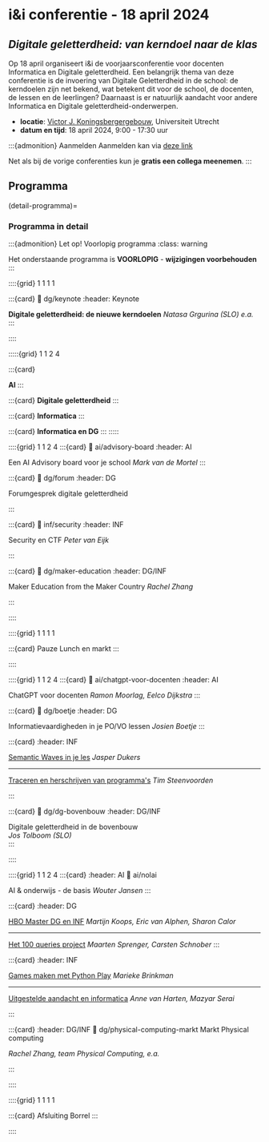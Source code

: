 # i&i conferentie - 18 april 2024

## *Digitale geletterdheid: van kerndoel naar de klas*

Op 18 april organiseert i&i de voorjaarsconferentie voor docenten Informatica en Digitale
geletterdheid. Een belangrijk thema van deze conferentie is de invoering van Digitale
Geletterdheid in de school: de kerndoelen zijn net bekend, wat betekent dit voor de
school, de docenten, de lessen en de leerlingen?
Daarnaast is er natuurlijk aandacht voor andere Informatica en
Digitale geletterdheid-onderwerpen.

* **locatie**: [Victor J. Koningsbergergebouw](https://www.uu.nl/victor-j-koningsbergergebouw),
  Universiteit Utrecht  
* **datum en tijd**: 18 april 2024, 9:00 - 17:30 uur
  
:::{admonition} Aanmelden
Aanmelden kan via [deze link](https://www.smink-registratie.nl/ieni/)

Net als bij de vorige conferenties kun je **gratis een collega meenemen**.
:::

## Programma


(detail-programma)=
### Programma in detail

:::{admonition} Let op! Voorlopig programma
:class: warning

Het onderstaande programma is **VOORLOPIG** - **wijzigingen voorbehouden**
:::

::::{grid} 1 1 1 1

:::{card}
:link: dg/keynote
:header: Keynote

**Digitale geletterdheid: de nieuwe kerndoelen**
*Natasa Grgurina (SLO) e.a.*
:::

::::

:::::{grid} 1 1 2 4


:::{card}

**AI**
:::


:::{card}
**Digitale geletterdheid**
:::

:::{card}
**Informatica**
:::

:::{card}
**Informatica en DG**
:::
:::::

::::{grid} 1 1 2 4
:::{card}
:link: ai/advisory-board
:header: AI

Een AI Advisory board voor je school
*Mark van de Mortel*
:::

:::{card}
:link: dg/forum
:header: DG

Forumgesprek digitale geletterdheid 

:::

:::{card}
:link: inf/security
:header: INF

Security en CTF *Peter van Eijk*

:::

:::{card}
:link: dg/maker-education
:header: DG/INF

Maker Education from the Maker Country *Rachel Zhang*

:::


::::

::::{grid} 1 1 1 1

:::{card} Pauze
Lunch en markt
:::

::::

::::{grid} 1 1 2 4
:::{card}
:link: ai/chatgpt-voor-docenten
:header: AI

ChatGPT voor docenten
*Ramon Moorlag, Eelco Dijkstra*
:::

:::{card}
:link: dg/boetje
:header: DG

Informatievaardigheden in je PO/VO lessen
*Josien Boetje*
:::

:::{card}
:header: INF

[Semantic Waves in je les](inf/semantic-wave) *Jasper Dukers*

---

[Traceren en herschrijven van programma's](inf/traceren) *Tim Steenvoorden*

:::

:::{card}
:link: dg/dg-bovenbouw
:header: DG/INF 

Digitale geletterdheid in de bovenbouw  
*Jos Tolboom (SLO)*  
:::


::::

::::{grid} 1 1 2 4
:::{card}
:header: AI
:link: ai/nolai

AI & onderwijs - de basis *Wouter Jansen*
:::

:::{card}
:header: DG

[HBO Master DG en INF](dg/hbo-master) *Martijn Koops, Eric van Alphen, Sharon Calor*

---

[Het 100 queries project](dg/honderd-queries)
*Maarten Sprenger, Carsten Schnober*
:::

:::{card}
:header: INF 

[Games maken met Python Play](inf/python-play) *Marieke Brinkman*

---

[Uitgestelde aandacht en informatica](inf/programmeren-en-design)
*Anne van Harten, Mazyar Serai*

:::



:::{card}
:header: DG/INF 
:link: dg/physical-computing-markt
Markt Physical computing

*Rachel Zhang, team Physical Computing, e.a.*

:::


::::



::::{grid} 1 1 1 1

:::{card} Afsluiting
Borrel
:::

::::
